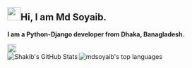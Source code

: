 <h2><img src="https://i.pinimg.com/originals/3a/a2/87/3aa28716938d1b5b164b7f3be1f8e1d4.gif" height="30px" width="30px" />Hi, I am Md Soyaib.</h2>
<p><b>I am a Python-Django developer from Dhaka, Banagladesh.</b></p>
<a href="https://www.linkedin.com/in/mdsoyaib/">
  <img src="https://img-premium.flaticon.com/png/512/174/174857.png?token=exp=1621636598~hmac=95e99f6e20cc957d7d0958f6b39fe88b" alt="mdsoyaib's linkedin" title="mdsoyaib's linkedin" width="20px" height="20px"/>
</a>
<div align="center">
  <a href="https://github.com/mdsoyaib">
    <img align="left" src="https://github-readme-stats.vercel.app/api?username=mdsoyaib&count_private=true&include_all_commits=true&show_icons=true&line_height=27&hide_title=true&hide_border=true" alt="Shakib's GitHub Stats" alt="mdsoyaib's GitHub Stats" title="mdsoyaib's GitHub Stats" />
  </a>
  <a href="https://github.com/mdsoyaib">
    <img align="left" src="https://github-readme-stats.vercel.app/api/top-langs/?username=mdsoyaib&hide_title=true&layout=compact&hide_border=true" alt="mdsoyaib's top languages" title="mdsoyaib's top languages" />
  </a>
</div>
